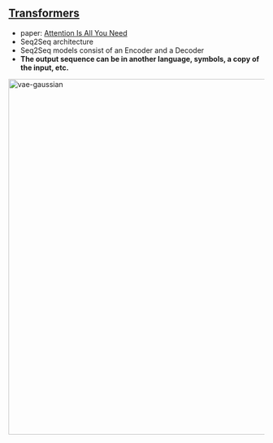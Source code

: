 <!---
Started to write on Sep 7 2021
Zahra
-->

## [Transformers](https://medium.com/inside-machine-learning/what-is-a-transformer-d07dd1fbec04)
- paper: [Attention Is All You Need](https://arxiv.org/pdf/1706.03762.pdf)
- Seq2Seq architecture
- Seq2Seq models consist of an Encoder and a Decoder
- **The output sequence can be in another language, symbols, a copy of the input, etc.**
 
  
 <img width="700" alt="vae-gaussian" src="https://user-images.githubusercontent.com/46463022/132400632-0cb86cc9-1dc6-4753-a6e0-8c42844be46c.png">
  
